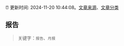 :alarm_clock: 更新时间: 2024-11-20 10:44:08。[文章来源](/README.md)、[文章分类](/TAGS.md)

## 报告


> 关键字：`报告`、`月报`



